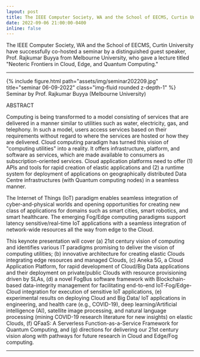 ```yaml
---
layout: post
title: The IEEE Computer Society, WA and the School of EECMS, Curtin University have successfully co-hosted a seminar by a distinguished guest speaker, Prof. Rajkumar Buyya from Melbourne University.
date: 2022-09-06 21:00:00-0400
inline: false
---
```


The IEEE Computer Society, WA  and the School of EECMS, Curtin University have successfully co-hosted a seminar by a distinguished guest speaker, Prof. Rajkumar Buyya from Melbourne University, who gave a lecture titled "Neoteric Frontiers in Cloud, Edge, and Quantum Computing." 

***
<div class="row">
    <div class="col-sm mt-3 mt-md-0">
        {% include figure.html path="assets/img/seminar202209.jpg" title="seminar 06-09-2022" class="img-fluid rounded z-depth-1"  %}
    </div>
</div>
<div class="caption">
    Seminar by Prof. Rajkumar Buyya (Melbourne University)
</div>

ABSTRACT

Computing is being transformed to a model consisting of services that are delivered in a manner similar to utilities such as water, electricity, gas, and telephony. In such a model, users access services based on their requirements without regard to where the services are hosted or how they are delivered. Cloud computing paradigm has turned this vision of "computing utilities" into a reality. It offers infrastructure, platform, and software as services, which are made available to consumers as subscription-oriented services. Cloud application platforms need to offer (1) APIs and tools for rapid creation of elastic applications and (2) a runtime system for deployment of applications on geographically distributed Data Centre infrastructures (with Quantum computing nodes) in a seamless manner. 

The Internet of Things (IoT) paradigm enables seamless integration of cyber-and-physical worlds and opening opportunities for creating new class of applications for domains such as smart cities, smart robotics, and smart healthcare. The emerging Fog/Edge computing paradigms support latency sensitive/real-time IoT applications with a seamless integration of network-wide resources all the way from edge to the Cloud. 

This keynote presentation will cover (a) 21st century vision of computing and identifies various IT paradigms promising to deliver the vision of computing utilities; (b) innovative architecture for creating elastic Clouds integrating edge resources and managed Clouds, (c) Aneka 5G, a Cloud Application Platform, for rapid development of Cloud/Big Data applications and their deployment on private/public Clouds with resource provisioning driven by SLAs, (d) a novel FogBus software framework with Blockchain-based data-integrity management for facilitating end-to-end IoT-Fog/Edge-Cloud integration for execution of sensitive IoT applications, (e) experimental results on deploying Cloud and Big Data/ IoT applications in engineering, and health care (e.g., COVID-19), deep learning/Artificial intelligence (AI), satellite image processing, and natural language processing (mining COVID-19 research literature for new insights) on elastic Clouds, (f) QFaaS: A Serverless Function-as-a-Service Framework for Quantum Computing, and (g) directions for delivering our 21st century vision along with pathways for future research in Cloud and Edge/Fog computing.


***
